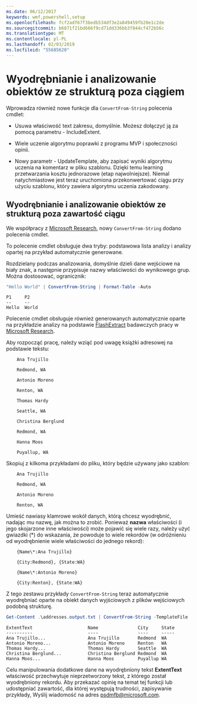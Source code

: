 ```yaml
---
ms.date: 06/12/2017
keywords: wmf,powershell,setup
ms.openlocfilehash: fcf2adf67f36edb534df3e2a849459fb20e1c2de
ms.sourcegitcommit: b6871f21bd666f9cd71dd336bb3f844cf472b56c
ms.translationtype: MT
ms.contentlocale: pl-PL
ms.lasthandoff: 02/03/2019
ms.locfileid: "55685620"
---
```

# <a name="extract-and-parse-structured-objects-out-of-string"></a>Wyodrębnianie i analizowanie obiektów ze strukturą poza ciągiem

Wprowadza również nowe funkcje dla `ConvertFrom-String` polecenia cmdlet:

- Usuwa właściwość text zakresu, domyślnie. Możesz dołączyć ją za pomocą parametru - IncludeExtent.

- Wiele uczenie algorytmu poprawki z programu MVP i społeczności opinii.

- Nowy parametr - UpdateTemplate, aby zapisać wyniki algorytmu uczenia na komentarz w pliku szablonu. Dzięki temu learning przetwarzania kosztu jednorazowe (etap najwolniejsze). Niemal natychmiastowe jest teraz uruchomiona przekonwertować ciągu przy użyciu szablonu, który zawiera algorytmu uczenia zakodowany.

## <a name="extract-and-parse-structured-objects-out-of-string-content"></a>Wyodrębnianie i analizowanie obiektów ze strukturą poza zawartość ciągu

We współpracy z [Microsoft Research](https://www.microsoft.com/en-us/research/?from=http%3A%2F%2Fresearch.microsoft.com%2F), nowy `ConvertFrom-String` dodano polecenia cmdlet.

To polecenie cmdlet obsługuje dwa tryby: podstawowa lista analizy i analizy opartej na przykład automatycznie generowane.

Rozdzielany podczas analizowania, domyślnie dzieli dane wejściowe na biały znak, a następnie przypisuje nazwy właściwości do wynikowego grup. Można dostosować, ogranicznik:

```powershell
"Hello World" | ConvertFrom-String | Format-Table -Auto
```

```output
P1     P2
--     --
Hello  World
```

Polecenie cmdlet obsługuje również generowanych automatycznie oparte na przykładzie analizy na podstawie [FlashExtract](https://www.microsoft.com/en-us/research/publication/flashextract-framework-data-extraction-examples/?from=http%3A%2F%2Fresearch.microsoft.com%2Fen-us%2Fum%2Fpeople%2Fsumitg%2Fflashextract.html) badawczych pracy w [Microsoft Research](https://www.microsoft.com/en-us/research/?from=http%3A%2F%2Fresearch.microsoft.com%2F).

Aby rozpocząć pracę, należy wziąć pod uwagę książki adresowej na podstawie tekstu:

```
    Ana Trujillo

    Redmond, WA

    Antonio Moreno

    Renton, WA

    Thomas Hardy

    Seattle, WA

    Christina Berglund

    Redmond, WA

    Hanna Moos

    Puyallup, WA
```

Skopiuj z kilkoma przykładami do pliku, który będzie używany jako szablon:

```
    Ana Trujillo

    Redmond, WA

    Antonio Moreno

    Renton, WA
```

Umieść nawiasy klamrowe wokół danych, którą chcesz wyodrębnić, nadając mu nazwę, jak można to zrobić. Ponieważ **nazwa** właściwości (i jego skojarzone inne właściwości) może pojawić się wiele razy, należy użyć gwiazdki (\*) do wskazania, że powoduje to wiele rekordów (w odróżnieniu od wyodrębnienie wiele właściwości do jednego rekord):

```
    {Name\*:Ana Trujillo}

    {City:Redmond}, {State:WA}

    {Name\*:Antonio Moreno}

    {City:Renton}, {State:WA}
```

Z tego zestawu przykłady `ConvertFrom-String` teraz automatycznie wyodrębniać oparte na obiekt danych wyjściowych z plików wejściowych podobną strukturę.

```powershell
Get-Content .\addresses.output.txt | ConvertFrom-String -TemplateFile .\addresses.template.txt | Format-Table -Auto
```

```output
ExtentText                     Name               City     State
----------                     ----               ----     -----
Ana Trujillo...                Ana Trujillo       Redmond  WA
Antonio Moreno...              Antonio Moreno     Renton   WA
Thomas Hardy...                Thomas Hardy       Seattle  WA
Christina Berglund...          Christina Berglund Redmond  WA
Hanna Moos...                  Hanna Moos         Puyallup WA
```

Celu manipulowania dodatkowe dane na wyodrębniony tekst **ExtentText** właściwość przechwytuje nieprzetworzony tekst, z którego został wyodrębniony rekordu. Aby przekazać opinię na temat tej funkcji lub udostępniać zawartość, dla której występują trudności, zapisywanie przykłady, Wyślij wiadomość na adres <psdmfb@microsoft.com>.